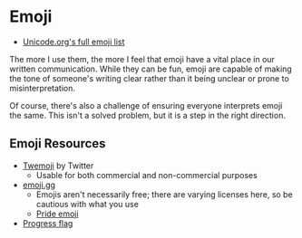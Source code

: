 # Emoji

- [Unicode.org's full emoji list](https://unicode.org/emoji/charts/full-emoji-list.html)

The more I use them, the more I feel that emoji have a vital place in our
written communication. While they can be fun, emoji are capable of making the
tone of someone's writing clear rather than it being unclear or prone to
misinterpretation.

Of course, there's also a challenge of ensuring everyone interprets emoji the
same. This isn't a solved problem, but it is a step in the right direction.

## Emoji Resources

- [Twemoji](https://twemoji.twitter.com/) by Twitter
  - Usable for both commercial and non-commercial purposes
- [emoji.gg](https://emoji.gg/)
  - Emojis aren't necessarily free; there are varying licenses here, so be
    cautious with what you use
  - [Pride emoji](https://emoji.gg/emojis/pride&sort=downloads)
- [Progress flag](https://imgur.com/a/cYj9qic)
